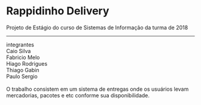 # Rappidinho Delivery
Projeto de Estágio do curso de Sistemas de Informação da turma de 2018
<hr>
integrantes<br>
Caio Silva<br>
Fabricio Melo<br>
Hiago Rodrigues<br>
Thiago Gabin<br>
Paulo Sergio<br>
<br>
O trabalho consistem em um sistema de entregas onde os usuários levam mercadorias, pacotes e etc conforme sua disponibilidade.
